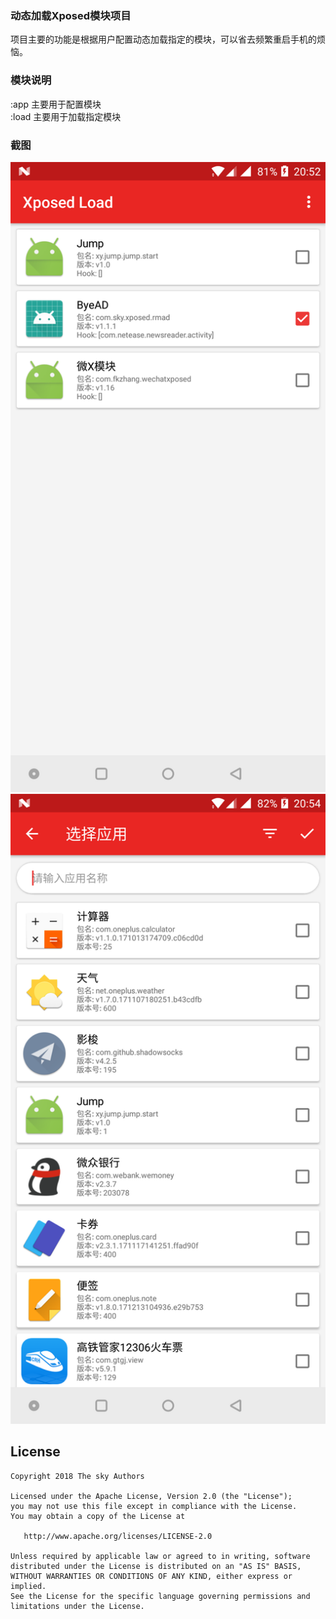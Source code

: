 ### 动态加载Xposed模块项目

项目主要的功能是根据用户配置动态加载指定的模块，可以省去频繁重启手机的烦恼。

### 模块说明
:app 主要用于配置模块  
:load 主要用于加载指定模块

### 截图
![](screenshot/device-2018-01-09-205210.png)
![](screenshot/device-2018-01-09-205459.png)

## License

    Copyright 2018 The sky Authors

    Licensed under the Apache License, Version 2.0 (the "License");
    you may not use this file except in compliance with the License.
    You may obtain a copy of the License at

       http://www.apache.org/licenses/LICENSE-2.0

    Unless required by applicable law or agreed to in writing, software
    distributed under the License is distributed on an "AS IS" BASIS,
    WITHOUT WARRANTIES OR CONDITIONS OF ANY KIND, either express or implied.
    See the License for the specific language governing permissions and
    limitations under the License.